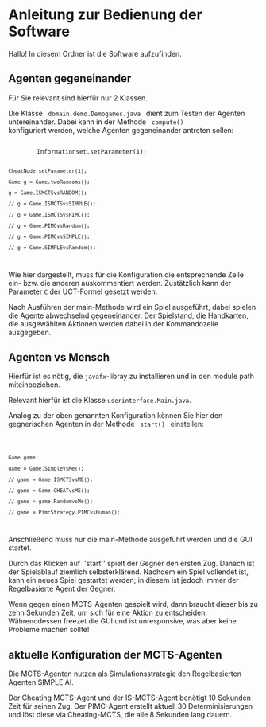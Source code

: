 # Anleitung zur Bedienung der Software

Hallo! In diesem Ordner ist die Software aufzufinden.

## Agenten gegeneinander

Für Sie relevant sind hierfür nur 2 Klassen.

Die Klasse <code> domain.demo.Demogames.java </code>  dient zum Testen der Agenten untereinander. Dabei kann in der Methode <code> compute() </code> konfiguriert werden, welche Agenten gegeneinander antreten sollen: 

<code> 		
		Informationset.setParameter(1);
					
	CheatNode.setParameter(1);
	
    Game g = Game.twoRandoms();

    g = Game.ISMCTSvsRANDOM();

    // g = Game.ISMCTSvsSIMPLE();

    // g = Game.ISMCTSvsPIMC();

    // g = Game.PIMCvsRandom();

    // g = Game.PIMCvsSIMPLE();

    // g = Game.SIMPLEvsRandom();
</code>

Wie hier dargestellt, muss für die Konfiguration die entsprechende Zeile ein- bzw. die anderen auskommentiert werden. Zustätzlich kann der Parameter <code>C</code> der UCT-Formel gesetzt werden. 

Nach Ausführen der main-Methode wird ein Spiel ausgeführt, dabei spielen die Agente abwechselnd gegeneinander. Der Spielstand, die Handkarten, die ausgewählten Aktionen werden dabei in der Kommandozeile ausgegeben.

## Agenten vs Mensch 

Hierfür ist es nötig, die <code>javafx</code>-libray zu installieren und in den module path miteinbeziehen.

Relevant hierfür ist die Klasse <code>userinterface.Main.java</code>. 

Analog zu der oben genannten Konfiguration können Sie hier den gegnerischen Agenten in der Methode <code> start() </code> einstellen: 

<code>

	Game game;

    game = Game.SimpleVsMe();

    // game = Game.ISMCTSvsME();

    // game = Game.CHEATvsME();

    // game = game.RandomvsMe();

    // game = PimcStrategy.PIMCvsHuman();
    
</code>

Anschließend muss nur die main-Methode ausgeführt werden und die GUI startet.

Durch das Klicken auf ''start'' spielt der Gegner den ersten Zug. Danach ist der Spielablauf ziemlich selbsterklärend. Nachdem ein Spiel vollendet ist, kann ein neues Spiel gestartet werden; in diesem ist jedoch immer der Regelbasierte Agent der Gegner.

Wenn gegen einen MCTS-Agenten gespielt wird, dann braucht dieser bis zu zehn Sekunden Zeit, um sich für eine Aktion zu entscheiden. Währenddessen freezet die GUI und ist unresponsive, was aber keine Probleme machen sollte!

## aktuelle Konfiguration der MCTS-Agenten

Die MCTS-Agenten nutzen als Simulationsstrategie den Regelbasierten Agenten SIMPLE AI.

Der Cheating MCTS-Agent und der IS-MCTS-Agent benötigt 10 Sekunden Zeit für seinen Zug. 
Der PIMC-Agent erstellt aktuell 30 Determinisierungen und löst diese via Cheating-MCTS, die alle 8 Sekunden lang dauern. 
